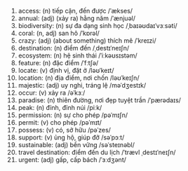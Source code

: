 1. access: (n) tiếp cận, đến được /ˈækses/
1. annual: (adj) (xảy ra) hằng năm /ˈænjuəl/
1. biodiversity: (n) sự đa dạng sinh học /ˌbaɪəʊdaɪˈvɜːsəti/
1. coral: (n, adj) san hô /ˈkɒrəl/
1. crazy: (adj) (about something) thích mê /ˈkreɪzi/
1. destination: (n) điểm đến /ˌdestɪˈneɪʃn/
1. ecosystem: (n) hệ sinh thái /ˈiːkəʊsɪstəm/
1. feature: (n) đặc điểm /ˈfːtʃə/
1. locate: (v) định vị, đặt ở /ləʊˈkeɪt/
1. location: (n) địa điểm, nơi chốn /ləʊˈkeɪʃn/
1. majestic: (adj) uy nghi, tráng lệ /məˈdʒestɪk/
1. occur: (v) xảy ra /əˈkɜː/
1. paradise: (n) thiên đường, nơi đẹp tuyệt trần /ˈpærədaɪs/
1. peak: (n) đỉnh, đỉnh núi /piːk/
1. permission: (n) sự cho phép /pəˈmɪʃn/
1. permit: (v) cho phép /pəˈmɪt/
1. possess: (v) có, sở hữu /pəˈzes/
1. support: (v) ủng hộ, giúp đỡ /səˈpɔːt/
1. sustainable: (adj) bền vững /səˈsteɪnəbl/
1. travel destination: điểm đến du lịch /ˈtrævl ˌdestɪˈneɪʃn/
1. urgent: (adj) gấp, cấp bách /ˈɜːdʒənt/
